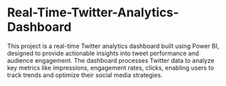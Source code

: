 # Real-Time-Twitter-Analytics-Dashboard
This project is a real-time Twitter analytics dashboard built using Power BI, designed to provide actionable insights into tweet performance and audience engagement. The dashboard processes Twitter data to analyze key metrics like impressions, engagement rates, clicks, enabling users to track trends and optimize their social media strategies. 
